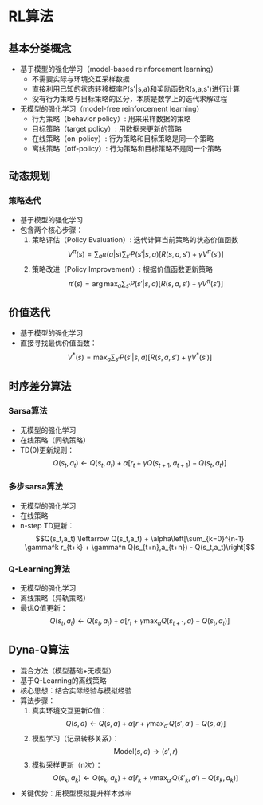 # RL算法

## 基本分类概念

- 基于模型的强化学习（model-based reinforcement learning）
  - 不需要实际与环境交互采样数据
  - 直接利用已知的状态转移概率P(s'|s,a)和奖励函数R(s,a,s')进行计算
  - 没有行为策略与目标策略的区分，本质是数学上的迭代求解过程
- 无模型的强化学习（model-free reinforcement learning）
  - 行为策略（behavior policy）: 用来采样数据的策略
  - 目标策略（target policy）: 用数据来更新的策略
  - 在线策略（on-policy）: 行为策略和目标策略是同一个策略
  - 离线策略（off-policy）: 行为策略和目标策略不是同一个策略

## 动态规划

### 策略迭代

- 基于模型的强化学习
- 包含两个核心步骤：
    1. 策略评估（Policy Evaluation）: 迭代计算当前策略的状态价值函数
       $$V^\pi(s) = \sum_{a} \pi(a|s) \sum_{s'} P(s'|s,a)[R(s,a,s') + \gamma V^\pi(s')]$$
    2. 策略改进（Policy Improvement）: 根据价值函数更新策略
       $$\pi'(s) = \arg\max_a \sum_{s'} P(s'|s,a)[R(s,a,s') + \gamma V^\pi(s')]$$

## 价值迭代

- 基于模型的强化学习
- 直接寻找最优价值函数：
  $$V^*(s) = \max_a \sum_{s'} P(s'|s,a)[R(s,a,s') + \gamma V^*(s')]$$

## 时序差分算法

### Sarsa算法

- 无模型的强化学习
- 在线策略（同轨策略）
- TD(0)更新规则：
  $$Q(s_t,a_t) \leftarrow Q(s_t,a_t) + \alpha[r_t + \gamma Q(s_{t+1},a_{t+1}) - Q(s_t,a_t)]$$

### 多步sarsa算法

- 无模型的强化学习
- 在线策略
- n-step TD更新：
  $$Q(s_t,a_t) \leftarrow Q(s_t,a_t) + \alpha\left[\sum_{k=0}^{n-1} \gamma^k r_{t+k} + \gamma^n Q(s_{t+n},a_{t+n}) - Q(s_t,a_t)\right]$$

### Q-Learning算法

- 无模型的强化学习
- 离线策略（异轨策略）
- 最优Q值更新：
  $$Q(s_t,a_t) \leftarrow Q(s_t,a_t) + \alpha[r_t + \gamma \max_a Q(s_{t+1},a) - Q(s_t,a_t)]$$


## Dyna-Q算法
- 混合方法（模型基础+无模型）
- 基于Q-Learning的离线策略
- 核心思想：结合实际经验与模拟经验
- 算法步骤：
    1. 真实环境交互更新Q值：
       $$Q(s,a) \leftarrow Q(s,a) + \alpha[r + \gamma \max_{a'} Q(s',a') - Q(s,a)]$$
    2. 模型学习（记录转移关系）：
       $$\text{Model}(s,a) \rightarrow (s',r)$$
    3. 模拟采样更新（n次）：
       $$Q(s_k,a_k) \leftarrow Q(s_k,a_k) + \alpha[\hat{r}_k + \gamma \max_{a'} Q(\hat{s}'_k,a') - Q(s_k,a_k)]$$
- 关键优势：用模型模拟提升样本效率